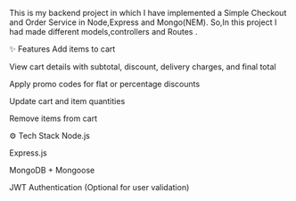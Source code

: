 This is my backend project in which I have implemented a Simple Checkout and Order Service in Node,Express and Mongo(NEM). So,In this project I had made different models,controllers and Routes . 

✨ Features
Add items to cart

View cart details with subtotal, discount, delivery charges, and final total

Apply promo codes for flat or percentage discounts

Update cart and item quantities

Remove items from cart

⚙️ Tech Stack
Node.js

Express.js

MongoDB + Mongoose

JWT Authentication (Optional for user validation)

